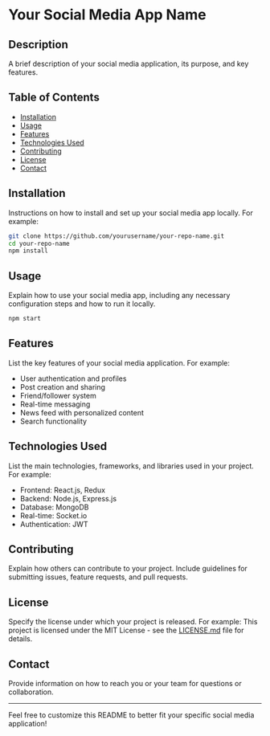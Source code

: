 # Your Social Media App Name

## Description
A brief description of your social media application, its purpose, and key features.

## Table of Contents
- [Installation](#installation)
- [Usage](#usage)
- [Features](#features)
- [Technologies Used](#technologies-used)
- [Contributing](#contributing)
- [License](#license)
- [Contact](#contact)

## Installation
Instructions on how to install and set up your social media app locally. For example:

```bash
git clone https://github.com/yourusername/your-repo-name.git
cd your-repo-name
npm install
```

## Usage
Explain how to use your social media app, including any necessary configuration steps and how to run it locally.

```bash
npm start
```

## Features
List the key features of your social media application. For example:
- User authentication and profiles
- Post creation and sharing
- Friend/follower system
- Real-time messaging
- News feed with personalized content
- Search functionality

## Technologies Used
List the main technologies, frameworks, and libraries used in your project. For example:
- Frontend: React.js, Redux
- Backend: Node.js, Express.js
- Database: MongoDB
- Real-time: Socket.io
- Authentication: JWT

## Contributing
Explain how others can contribute to your project. Include guidelines for submitting issues, feature requests, and pull requests.

## License
Specify the license under which your project is released. For example:
This project is licensed under the MIT License - see the [LICENSE.md](LICENSE.md) file for details.

## Contact
Provide information on how to reach you or your team for questions or collaboration.

---

Feel free to customize this README to better fit your specific social media application!
